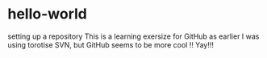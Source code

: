 # hello-world
setting up a repository
This is a learning exersize for GitHub as earlier I was using torotise SVN, but GitHub seems to be more cool !! Yay!!!
